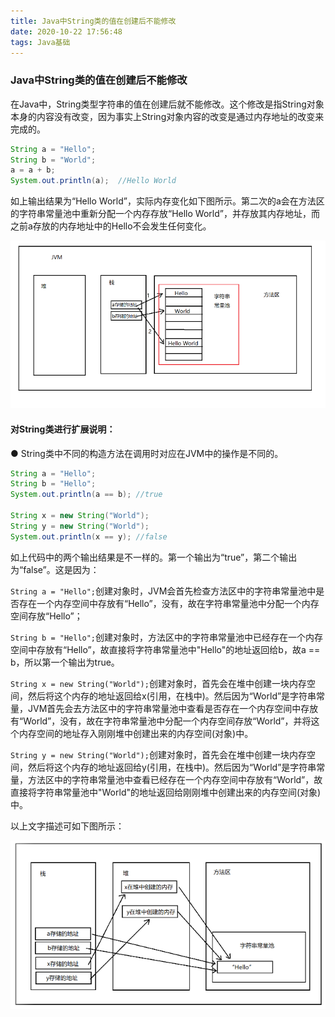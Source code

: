 ```yaml
---
title: Java中String类的值在创建后不能修改
date: 2020-10-22 17:56:48
tags: Java基础
---
```


### Java中String类的值在创建后不能修改

在Java中，String类型字符串的值在创建后就不能修改。这个修改是指String对象本身的内容没有改变，因为事实上String对象内容的改变是通过内存地址的改变来完成的。

<!--more-->

```java
String a = "Hello";
String b = "World";
a = a + b;
System.out.println(a);	//Hello World
```

如上输出结果为“Hello World”，实际内存变化如下图所示。第二次的a会在方法区的字符串常量池中重新分配一个内存存放“Hello World”，并存放其内存地址，而之前a存放的内存地址中的Hello不会发生任何变化。

![image-20201225193641735](Java中String类的值在创建后不能修改/image-20201225193641735.png)

#### 对String类进行扩展说明：

● String类中不同的构造方法在调用时对应在JVM中的操作是不同的。

```java
String a = "Hello";
String b = "Hello";
System.out.println(a == b);	//true

String x = new String("World");
String y = new String("World");
System.out.println(x == y);	//false
```

如上代码中的两个输出结果是不一样的。第一个输出为“true”，第二个输出为“false”。这是因为：

`String a = "Hello";`创建对象时，JVM会首先检查方法区中的字符串常量池中是否存在一个内存空间中存放有“Hello”，没有，故在字符串常量池中分配一个内存空间存放“Hello”；

`String b = "Hello";`创建对象时，方法区中的字符串常量池中已经存在一个内存空间中存放有“Hello”，故直接将字符串常量池中"Hello"的地址返回给b，故a == b，所以第一个输出为true。



`String x = new String("World");`创建对象时，首先会在堆中创建一块内存空间，然后将这个内存的地址返回给x(引用，在栈中)。然后因为“World”是字符串常量，JVM首先会去方法区中的字符串常量池中查看是否存在一个内存空间中存放有“World”，没有，故在字符串常量池中分配一个内存空间存放“World”，并将这个内存空间的地址存入刚刚堆中创建出来的内存空间(对象)中。

`String y = new String("World");`创建对象时，首先会在堆中创建一块内存空间，然后将这个内存的地址返回给y(引用，在栈中)。然后因为“World”是字符串常量，方法区中的字符串常量池中查看已经存在一个内存空间中存放有“World”，故直接将字符串常量池中"World"的地址返回给刚刚堆中创建出来的内存空间(对象)中。

以上文字描述可如下图所示：

![image-20201225193614735](Java中String类的值在创建后不能修改/image-20201225193614735.png)